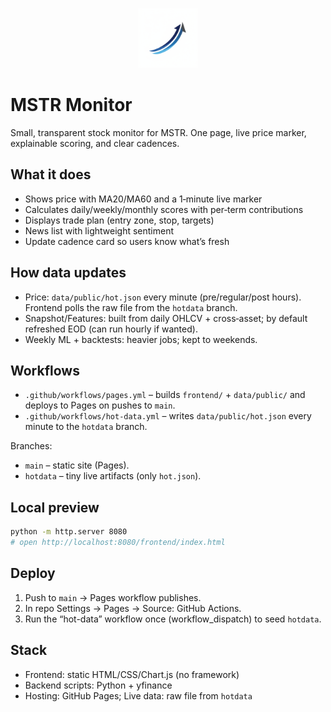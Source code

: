 <p align="center">
  <img src="mstrmonitorlogo.png" alt="MSTR Monitor" width="96" height="96" />
</p>

# MSTR Monitor

Small, transparent stock monitor for MSTR. One page, live price marker, explainable scoring, and clear cadences.

## What it does
- Shows price with MA20/MA60 and a 1‑minute live marker
- Calculates daily/weekly/monthly scores with per‑term contributions
- Displays trade plan (entry zone, stop, targets)
- News list with lightweight sentiment
- Update cadence card so users know what’s fresh

## How data updates
- Price: `data/public/hot.json` every minute (pre/regular/post hours). Frontend polls the raw file from the `hotdata` branch.
- Snapshot/Features: built from daily OHLCV + cross‑asset; by default refreshed EOD (can run hourly if wanted).
- Weekly ML + backtests: heavier jobs; kept to weekends.

## Workflows
- `.github/workflows/pages.yml` – builds `frontend/` + `data/public/` and deploys to Pages on pushes to `main`.
- `.github/workflows/hot-data.yml` – writes `data/public/hot.json` every minute to the `hotdata` branch.

Branches:
- `main` – static site (Pages).
- `hotdata` – tiny live artifacts (only `hot.json`).

## Local preview
```bash
python -m http.server 8080
# open http://localhost:8080/frontend/index.html
```

## Deploy
1) Push to `main` → Pages workflow publishes.
2) In repo Settings → Pages → Source: GitHub Actions.
3) Run the “hot-data” workflow once (workflow_dispatch) to seed `hotdata`.

## Stack
- Frontend: static HTML/CSS/Chart.js (no framework)
- Backend scripts: Python + yfinance
- Hosting: GitHub Pages; Live data: raw file from `hotdata`
